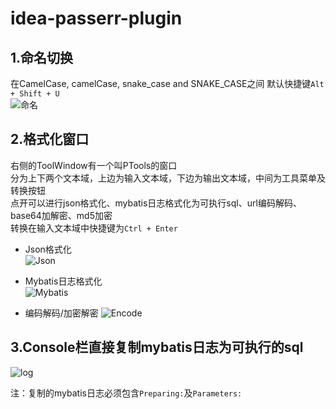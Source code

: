 # idea-passerr-plugin
## 1.命名切换
在CamelCase, camelCase, snake_case and SNAKE_CASE之间 默认快捷键`Alt + Shift + U`  
![命名](https://gitee.com/PasseRR/idea-passerr-plugin/raw/images/camel.gif)

## 2.格式化窗口
右侧的ToolWindow有一个叫PTools的窗口   
分为上下两个文本域，上边为输入文本域，下边为输出文本域，中间为工具菜单及转换按钮   
点开可以进行json格式化、mybatis日志格式化为可执行sql、url编码解码、base64加解密、md5加密   
转换在输入文本域中快捷键为`Ctrl + Enter`
* Json格式化  
![Json](https://gitee.com/PasseRR/idea-passerr-plugin/raw/images/json.gif)

* Mybatis日志格式化  
![Mybatis](https://gitee.com/PasseRR/idea-passerr-plugin/raw/images/log.gif)

* 编码解码/加密解密
![Encode](https://gitee.com/PasseRR/idea-passerr-plugin/raw/images/encode.gif)

## 3.Console栏直接复制mybatis日志为可执行的sql
![log](https://gitee.com/PasseRR/idea-passerr-plugin/raw/images/log_copy.gif)

注：复制的mybatis日志必须包含`Preparing:`及`Parameters:`